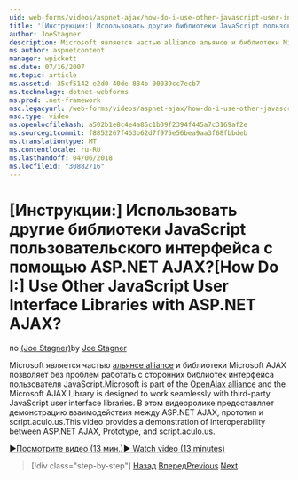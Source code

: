 ```yaml
---
uid: web-forms/videos/aspnet-ajax/how-do-i-use-other-javascript-user-interface-libraries-with-aspnet-ajax
title: '[Инструкции:] Использовать другие библиотеки JavaScript пользовательского интерфейса с помощью ASP.NET AJAX? | Документы Майкрософт'
author: JoeStagner
description: Microsoft является частью alliance альянсе и библиотеки Microsoft AJAX предназначен для эффективной работы с библиотеками интерфейса пользователя JavaScript сторонних разработчиков...
ms.author: aspnetcontent
manager: wpickett
ms.date: 07/16/2007
ms.topic: article
ms.assetid: 35cf5142-e2d0-40de-884b-00039cc7ecb7
ms.technology: dotnet-webforms
ms.prod: .net-framework
msc.legacyurl: /web-forms/videos/aspnet-ajax/how-do-i-use-other-javascript-user-interface-libraries-with-aspnet-ajax
msc.type: video
ms.openlocfilehash: a502b1e8c4e4a85c1b09f2394f445a7c3169af2e
ms.sourcegitcommit: f8852267f463b62d7f975e56bea9aa3f68fbbdeb
ms.translationtype: MT
ms.contentlocale: ru-RU
ms.lasthandoff: 04/06/2018
ms.locfileid: "30882716"
---
```

<a name="how-do-i-use-other-javascript-user-interface-libraries-with-aspnet-ajax"></a><span data-ttu-id="af121-104">[Инструкции:] Использовать другие библиотеки JavaScript пользовательского интерфейса с помощью ASP.NET AJAX?</span><span class="sxs-lookup"><span data-stu-id="af121-104">[How Do I:] Use Other JavaScript User Interface Libraries with ASP.NET AJAX?</span></span>
====================
<span data-ttu-id="af121-105">по [(Joe Stagner)](https://github.com/JoeStagner)</span><span class="sxs-lookup"><span data-stu-id="af121-105">by [Joe Stagner](https://github.com/JoeStagner)</span></span>

<span data-ttu-id="af121-106">Microsoft является частью [альянсе alliance](http://www.openajax.org/) и библиотеки Microsoft AJAX позволяет без проблем работать с сторонних библиотек интерфейса пользователя JavaScript.</span><span class="sxs-lookup"><span data-stu-id="af121-106">Microsoft is part of the [OpenAjax alliance](http://www.openajax.org/) and the Microsoft AJAX Library is designed to work seamlessly with third-party JavaScript user interface libraries.</span></span> <span data-ttu-id="af121-107">В этом видеоролике предоставляет демонстрацию взаимодействия между ASP.NET AJAX, прототип и script.aculo.us.</span><span class="sxs-lookup"><span data-stu-id="af121-107">This video provides a demonstration of interoperability between ASP.NET AJAX, Prototype, and script.aculo.us.</span></span>

[<span data-ttu-id="af121-108">&#9654;Посмотрите видео (13 мин.)</span><span class="sxs-lookup"><span data-stu-id="af121-108">&#9654; Watch video (13 minutes)</span></span>](https://channel9.msdn.com/Blogs/ASP-NET-Site-Videos/how-do-i-use-other-javascript-user-interface-libraries-with-aspnet-ajax)

> [!div class="step-by-step"]
> <span data-ttu-id="af121-109">[Назад](how-do-i-choose-between-methods-of-ajax-page-updates.md)
> [Вперед](how-do-i-use-the-aspnet-ajax-profile-services.md)</span><span class="sxs-lookup"><span data-stu-id="af121-109">[Previous](how-do-i-choose-between-methods-of-ajax-page-updates.md)
[Next](how-do-i-use-the-aspnet-ajax-profile-services.md)</span></span>
